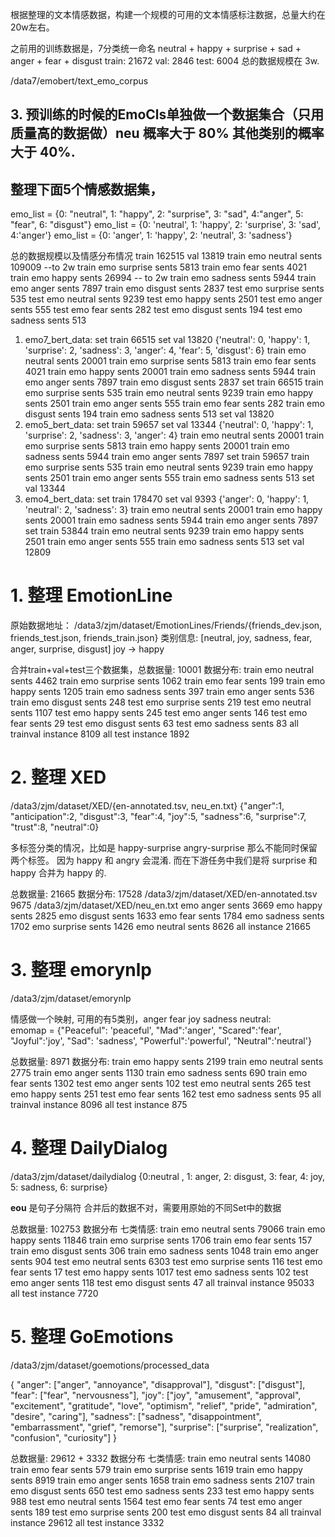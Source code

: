 根据整理的文本情感数据，构建一个规模的可用的文本情感标注数据，总量大约在20w左右。

之前用的训练数据是，7分类统一命名  neutral + happy + surprise + sad + anger + fear + disgust
train: 21672 val: 2846 test: 6004 
总的数据规模在 3w.

/data7/emobert/text_emo_corpus

## 3. 预训练的时候的EmoCls单独做一个数据集合（只用质量高的数据做）neu 概率大于 80% 其他类别的概率大于 40%. 

## 整理下面5个情感数据集，
emo_list = {0: "neutral", 1: "happy", 2: "surprise", 3: "sad", 4:"anger", 5: "fear", 6: "disgust"}
emo_list = {0: 'neutral', 1: 'happy', 2: 'surprise', 3: 'sad', 4:'anger'}
emo_list = {0: 'anger', 1: 'happy', 2: 'neutral', 3: 'sadness'}

总的数据规模以及情感分布情况
train 162515 val 13819
train emo neutral sents 109009 --to 2w
train emo surprise sents 5813
train emo fear sents 4021
train emo happy sents 26994 -- to 2w
train emo sadness sents 5944
train emo anger sents 7897
train emo disgust sents 2837
test emo surprise sents 535
test emo neutral sents 9239
test emo happy sents 2501
test emo anger sents 555
test emo fear sents 282
test emo disgust sents 194
test emo sadness sents 513

1. emo7_bert_data: set train 66515 set val 13820
    {'neutral': 0, 'happy': 1, 'surprise': 2, 'sadness': 3, 'anger': 4, 'fear': 5, 'disgust': 6}
    train emo neutral sents 20001
    train emo surprise sents 5813
    train emo fear sents 4021
    train emo happy sents 20001
    train emo sadness sents 5944
    train emo anger sents 7897
    train emo disgust sents 2837
    set train 66515
    train emo surprise sents 535
    train emo neutral sents 9239
    train emo happy sents 2501
    train emo anger sents 555
    train emo fear sents 282
    train emo disgust sents 194
    train emo sadness sents 513
    set val 13820
2. emo5_bert_data: set train 59657 set val 13344
    {'neutral': 0, 'happy': 1, 'surprise': 2, 'sadness': 3, 'anger': 4}
    train emo neutral sents 20001
    train emo surprise sents 5813
    train emo happy sents 20001
    train emo sadness sents 5944
    train emo anger sents 7897
    set train 59657
    train emo surprise sents 535
    train emo neutral sents 9239
    train emo happy sents 2501
    train emo anger sents 555
    train emo sadness sents 513
    set val 13344
2. emo4_bert_data: set train 178470 set val 9393
    {'anger': 0, 'happy': 1, 'neutral': 2, 'sadness': 3}
    train emo neutral sents 20001
    train emo happy sents 20001
    train emo sadness sents 5944
    train emo anger sents 7897
    set train 53844
    train emo neutral sents 9239
    train emo happy sents 2501
    train emo anger sents 555
    train emo sadness sents 513
    set val 12809
    
# 1. 整理 EmotionLine
原始数据地址：
/data3/zjm/dataset/EmotionLines/Friends/{friends_dev.json, friends_test.json, friends_train.json}
类别信息:
[neutral, joy, sadness, fear, anger, surprise, disgust]
joy -> happy

合并train+val+test三个数据集，总数据量: 10001
数据分布: 
train emo neutral sents 4462
train emo surprise sents 1062
train emo fear sents 199
train emo happy sents 1205
train emo sadness sents 397
train emo anger sents 536
train emo disgust sents 248
test emo surprise sents 219
test emo neutral sents 1107
test emo happy sents 245
test emo anger sents 146
test emo fear sents 29
test emo disgust sents 63
test emo sadness sents 83
all trainval instance 8109
all test instance 1892

# 2. 整理 XED
/data3/zjm/dataset/XED/{en-annotated.tsv, neu_en.txt}
{"anger":1, "anticipation":2, "disgust":3, "fear":4, "joy":5, "sadness":6, "surprise":7, "trust":8, "neutral":0}

多标签分类的情况，比如是 happy-surprise angry-surprise 那么不能同时保留两个标签。
因为 happy 和 angry 会混淆. 而在下游任务中我们是将 surprise 和 happy 合并为 happy 的.

总数据量: 21665
数据分布: 
17528 /data3/zjm/dataset/XED/en-annotated.tsv
9675 /data3/zjm/dataset/XED/neu_en.txt
emo anger sents 3669
emo happy sents 2825
emo disgust sents 1633
emo fear sents 1784
emo sadness sents 1702
emo surprise sents 1426
emo neutral sents 8626
all instance 21665

# 3. 整理 emorynlp
/data3/zjm/dataset/emorynlp

情感做一个映射, 可用的有5类别，anger fear joy sadness neutral:    
emomap = {"Peaceful": 'peaceful', "Mad":'anger', "Scared":'fear', "Joyful":'joy', "Sad": 'sadness', "Powerful":'powerful',  "Neutral":'neutral'}

总数据量: 8971
数据分布: 
train emo happy sents 2199
train emo neutral sents 2775
train emo anger sents 1130
train emo sadness sents 690
train emo fear sents 1302
test emo anger sents 102
test emo neutral sents 265
test emo happy sents 251
test emo fear sents 162
test emo sadness sents 95
all trainval instance 8096
all test instance 875

# 4. 整理 DailyDialog
/data3/zjm/dataset/dailydialog
{0:neutral , 1: anger, 2: disgust, 3: fear, 4: joy, 5: sadness, 6: surprise}

__eou__ 是句子分隔符
合并后的数据不对，需要用原始的不同Set中的数据

总数据量: 102753
数据分布 七类情感: 
train emo neutral sents 79066
train emo happy sents 11846
train emo surprise sents 1706
train emo fear sents 157
train emo disgust sents 306
train emo sadness sents 1048
train emo anger sents 904
test emo neutral sents 6303
test emo surprise sents 116
test emo fear sents 17
test emo happy sents 1017
test emo sadness sents 102
test emo anger sents 118
test emo disgust sents 47
all trainval instance 95033
all test instance 7720


# 5. 整理 GoEmotions
/data3/zjm/dataset/goemotions/processed_data

{
"anger": ["anger", "annoyance", "disapproval"],
"disgust": ["disgust"],
"fear": ["fear", "nervousness"],
"joy": ["joy", "amusement", "approval", "excitement", "gratitude",  "love", "optimism", "relief", "pride", "admiration", "desire", "caring"],
"sadness": ["sadness", "disappointment", "embarrassment", "grief",  "remorse"],
"surprise": ["surprise", "realization", "confusion", "curiosity"]
}

总数据量: 29612 + 3332
数据分布 七类情感: 
train emo neutral sents 14080
train emo fear sents 579
train emo surprise sents 1619
train emo happy sents 8919
train emo anger sents 1658
train emo sadness sents 2107
train emo disgust sents 650
test emo sadness sents 233
test emo happy sents 988
test emo neutral sents 1564
test emo fear sents 74
test emo anger sents 189
test emo surprise sents 200
test emo disgust sents 84
all trainval instance 29612
all test instance 3332